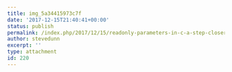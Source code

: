 ```yaml
---
title: img_5a34415973c7f
date: '2017-12-15T21:40:41+00:00'
status: publish
permalink: /index.php/2017/12/15/readonly-parameters-in-c-a-step-closer-to-immutability/img_5a34415973c7f
author: stevedunn
excerpt: ''
type: attachment
id: 220
---
```

<!DOCTYPE html PUBLIC "-//W3C//DTD HTML 4.0 Transitional//EN" "http://www.w3.org/TR/REC-html40/loose.dtd">
<?xml encoding="UTF-8">
